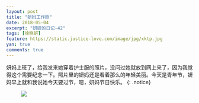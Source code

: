 ```yaml
---
layout: post
title: "妍妈工作照"
date: 2018-05-04
excerpt: "妍妍的日记-42"
tags: [徐晓妍]
feature: https://static.justice-love.com/image/jpg/xktp.jpg
yan: true
comments: true
---
```

妍妈上班了，给我发来她穿着护士服的照片，没问过她就放到网上来了，因为我觉得这个需要纪念一下。照片里的妍妈还是看着那么的年轻美丽。今天是青年节，妍妈早上就和我说她今天要过节，嗯，妍妈节日快乐。
{: .notice}
<figure>
    <img src="{{ site.staticUrl }}/yanyan/image/yanma.jpeg?imageMogr2/auto-orient" />
</figure>

